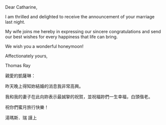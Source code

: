 Dear Catharine,

I am thrilled and delighted to receive the announcement of your marriage
last night.

My wife joins me hereby in expressing our sincere congratulations and
send our best wishes for every happiness that life can bring.

We wish you a wonderful honeymoon!

Affectionately yours,

Thomas Ray

親愛的凱薩琳：

昨天晚上得知妳結婚的消息我非常高興。

我和我的妻子在此向妳表示最誠摯的祝賀，並祝福妳們一生幸福，白頭偕老。

祝你們蜜月旅行快樂！

湯瑪斯．瑞 謹上
